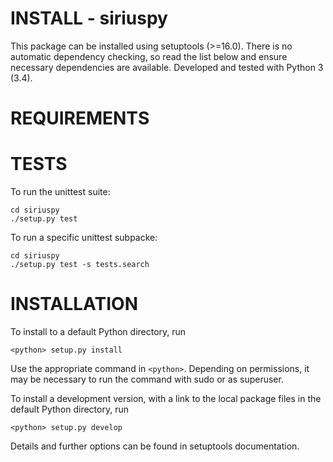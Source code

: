 INSTALL - siriuspy
==================

This package can be installed using setuptools (>=16.0).
There is no automatic dependency checking, so read the list below and ensure necessary dependencies are available.
Developed and tested with Python 3 (3.4).


REQUIREMENTS
============


TESTS
=====

To run the unittest suite:
```command 
cd siriuspy
./setup.py test
```
To run a specific unittest subpacke:
```command
cd siriuspy
./setup.py test -s tests.search
```

INSTALLATION
============

To install to a default Python directory, run
```command
<python> setup.py install
```
Use the appropriate command in `<python>`. Depending on permissions, it may be
necessary to run the command with sudo or as superuser.

To install a development version, with a link to the local package files in the
default Python directory, run
```command
<python> setup.py develop
```

Details and further options can be found in setuptools documentation.
